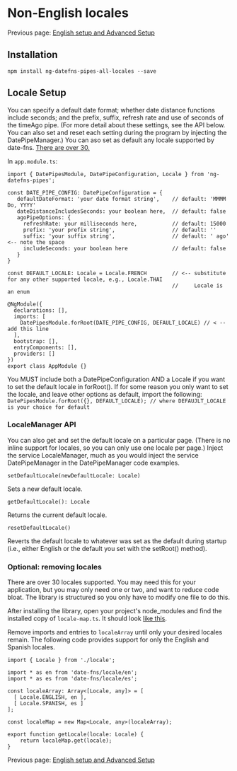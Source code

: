 # Non-English locales

Previous page: [English setup and Advanced Setup](https://github.com/Aaron-Sterling/ng-datefns-pipes/blob/master/README.md)

## Installation
```npm install ng-datefns-pipes-all-locales --save```

## Locale Setup
You can specify a default date format; whether date distance functions include seconds; and the prefix, suffix, refresh rate and use of seconds of the timeAgo pipe. (For more detail about these settings, see the API below. You can also set and reset each setting during the program by injecting the DatePipeManager.) You can aso set as default any locale supported by date-fns. [There are over 30.](https://date-fns.org/v1.29.0/docs/I18n#supported-languages)

In ```app.module.ts```:
```
import { DatePipesModule, DatePipeConfiguration, Locale } from 'ng-datefns-pipes';

const DATE_PIPE_CONFIG: DatePipeConfiguration = {
   defaultDateFormat: 'your date format string',    // default: 'MMMM Do, YYYY'
   dateDistanceIncludesSeconds: your boolean here,  // default: false
   agoPipeOptions: {
     refreshRate: your milliseconds here,           // default: 15000
     prefix: 'your prefix string',                  // default: ''
     suffix: 'your suffix string',                  // default: ' ago' <-- note the space
     includeSeconds: your boolean here              // default: false
   }
}

const DEFAULT_LOCALE: Locale = Locale.FRENCH        // <-- substitute for any other supported locale, e.g., Locale.THAI
                                                    //     Locale is an enum

@NgModule({
  declarations: [],
  imports: [
    DatePipesModule.forRoot(DATE_PIPE_CONFIG, DEFAULT_LOCALE) // < -- add this line
  ],
  bootstrap: [],
  entryComponents: [],
  providers: []
})
export class AppModule {}
```
You MUST include both a DatePipeConfiguration AND a Locale if you want to set the default locale in forRoot(). If for some reason you only want to set the locale, and leave other options as default, import the following:
```DatePipesModule.forRoot({}, DEFAULT_LOCALE); // where DEFAUJLT_LOCALE is your choice for default```

### LocaleManager API

You can also get and set the default locale on a particular page.  (There is no inline support for locales, so you can only use one locale per page.) Inject the service LocaleManager, much as you would inject the service DatePipeManager in the DatePipeManager code examples.

```
setDefaultLocale(newDefaultLocale: Locale)
```
Sets a new default locale.

```
getDefaultLocale(): Locale
```
Returns the current default locale.

```
resetDefaultLocale()
```
Reverts the default locale to whatever was set as the default during startup (i.e., either English or the default you set with the setRoot() method).

### Optional: removing locales

There are over 30 locales supported. You may need this for your application, but you may only need one or two, and want to reduce code bloat. The library is structured so you only have to modify one file to do this.

After installing the library, open your project's node_modules and find the installed copy of ```locale-map.ts```.  It should look [like this](https://github.com/Aaron-Sterling/ng-datefns-pipes/blob/master/src/non-English-locales/src/app/date-pipes/providers/locale-manager/locale-map.ts).

Remove imports and entries to ```localeArray``` until only your desired locales remain. The following code provides support for only the English and Spanish locales.

```
import { Locale } from './locale';

import * as en from 'date-fns/locale/en';
import * as es from 'date-fns/locale/es';

const localeArray: Array<[Locale, any]> = [
  [ Locale.ENGLISH, en ],
  [ Locale.SPANISH, es ]
];

const localeMap = new Map<Locale, any>(localeArray);

export function getLocale(locale: Locale) {
    return localeMap.get(locale);
}
```

Previous page: [English setup and Advanced Setup](https://github.com/Aaron-Sterling/ng-datefns-pipes/blob/master/README.md)

